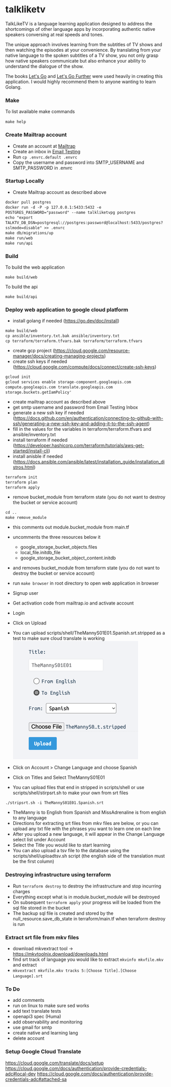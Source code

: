 # talkliketv

TalkLikeTV is a language learning application designed to address the shortcomings of other language apps by incorporating authentic native speakers conversing at real speeds and tones.

The unique approach involves learning from the subtitles of TV shows and then watching the episodes at your convenience. By translating from your native language to the spoken subtitles of a TV show, you not only grasp how native speakers communicate but also enhance your ability to understand the dialogue of the show.

The books [Let's Go](https://lets-go.alexedwards.net/) and [Let's Go Further](https://lets-go-further.alexedwards.net/) were used heavily in creating this application. I would highly recommend them to anyone wanting to learn Golang.

### Make

To list available make commands

`make help`

### Create Mailtrap account

- Create an account at [Mailtrap](https://mailtrap.io/)
- Create an inbox in [Email Testing](https://mailtrap.io/inboxes)
- Run `cp .envrc.default .envrc`
- Copy the username and password into SMTP_USERNAME and SMTP_PASSWORD in .envrc

### Startup Locally

- Create Mailtrap account as described above
```
docker pull postgres
docker run -d -P -p 127.0.0.1:5433:5432 -e POSTGRES_PASSWORD="password" --name talkliketvpg postgres
echo "export TALKTV_DB_DSN=postgresql://postgres:password@localhost:5433/postgres?sslmode=disable" >> .envrc
make db/migrations/up
make run/web
make run/api
```

### Build

To build the web application
```
make build/web
```

To build the api
```
make build/api
```

### Deploy web application to google cloud platform

- install golang if needed (https://go.dev/doc/install)
```shell
make build/web
cp ansible/inventory.txt.bak ansible/inventory.txt
cp terraform/terraform.tfvars.bak terraform/terraform.tfvars
```
- create gcp project (https://cloud.google.com/resource-manager/docs/creating-managing-projects)
- create ssh keys if needed (https://cloud.google.com/compute/docs/connect/create-ssh-keys)
```shell
gcloud init
gcloud services enable storage-component.googleapis.com  compute.googleapis.com translate.googleapis.com storage.buckets.getIamPolicy'
```
- create mailtrap account as described above
- get smtp username and password from Email Testing Inbox
- generate a new ssh key if needed (https://docs.github.com/en/authentication/connecting-to-github-with-ssh/generating-a-new-ssh-key-and-adding-it-to-the-ssh-agent)
- fill in the values for the variables in terraform/terraform.tfvars and ansible/inventory.txt
- install terraform if needed (https://developer.hashicorp.com/terraform/tutorials/aws-get-started/install-cli)
- install anisble if needed (https://docs.ansible.com/ansible/latest/installation_guide/installation_distros.html)
```shell
terraform init
terraform plan
terraform apply
```
- remove bucket_module from terraform state (you do not want to destroy the bucket or service account)
```shell
cd ..
make remove_module
```
- this comments out module.bucket_module from main.tf
- uncomments the three resources below it
  - google_storage_bucket_objects.files
  - local_file.initdb_file
  - google_storage_bucket_object_content.initdb
- and removes bucket_module from terraform state (you do not want to destroy the bucket or service account)

- run `make browser` in root directory to open web application in browser
- Signup user
- Get activation code from mailtrap.io and activate account
- Login
- Click on Upload
- You can upload scripts/shell/TheMannyS01E01.Spanish.srt.stripped as a test to make sure cloud translate is working
![img.png](readme_images/img.png)
- Click on Account > Change Language and choose Spanish
- Click on Titles and Select TheMannyS01E01
- You can upload files that end in stripped in scripts/shell or use scripts/shell/stirpsrt.sh to make your own from srt files
```shell
./stripsrt.sh -i TheMannyS01E01.Spanish.srt
```
- TheManny is to English from Spanish and MissAdrenaline is from english to any language 
- Directions for extracting srt files from mkv files are below, or you can upload any txt file with the phrases you want to learn one on each line
- After you upload a new language, it will appear in the Change Language select list under Account
- Select the Title you would like to start learning
- You can also upload a tsv file to the database using the scripts/shell/uploadtsv.sh script (the english side of the translation must be the first column)

### Destroying infrastructure using terraform

- Run `terraform destroy` to destroy the infrastructure and stop incurring charges
- Everything except what is in module.bucket_module will be destroyed
- On subsequent `terraform apply` your progress will be loaded from the sql file stored in the bucket
- The backup sql file is created and stored by the null_resource.save_db_state in terraform/main.tf when terraform destroy is run

### Extract srt file from mkv files

- download mkvextract tool -> https://mkvtoolnix.download/downloads.html
- find srt track of language you would like to extract `mkvinfo mkvfile.mkv` and extract
- `mkvextract mkvfile.mkv tracks 5:[Choose Title].[Choose Language].srt`

### To Do

- add comments
- run on linux to make sure sed works
- add text translate tests
- openapi3 spec (Huma)
- add observability and monitoring
- use gmail for smtp
- create native and learning lang
- delete account

### Setup Google Cloud Translate

https://cloud.google.com/translate/docs/setup
https://cloud.google.com/docs/authentication/provide-credentials-adc#local-dev
https://cloud.google.com/docs/authentication/provide-credentials-adc#attached-sa
